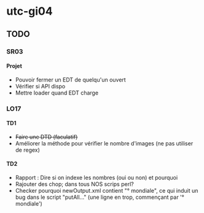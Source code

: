 # utc-gi04

## TODO

### SR03

#### Projet

- Pouvoir fermer un EDT de quelqu'un ouvert
- Vérifier si API dispo
- Mettre loader quand EDT charge

### LO17

#### TD1

- ~~Faire une DTD (faculatif)~~
- Améliorer la méthode pour vérifier le nombre d'images (ne pas utiliser de regex)

#### TD2

- Rapport : Dire si on indexe les nombres (oui ou non) et pourquoi
- Rajouter des chop; dans tous NOS scrips perl?
- Checker pourquoi newOutput.xml contient "° mondiale", ce qui induit un bug dans le script "putAll..." (une ligne en trop, commençant par '° mondiale')

